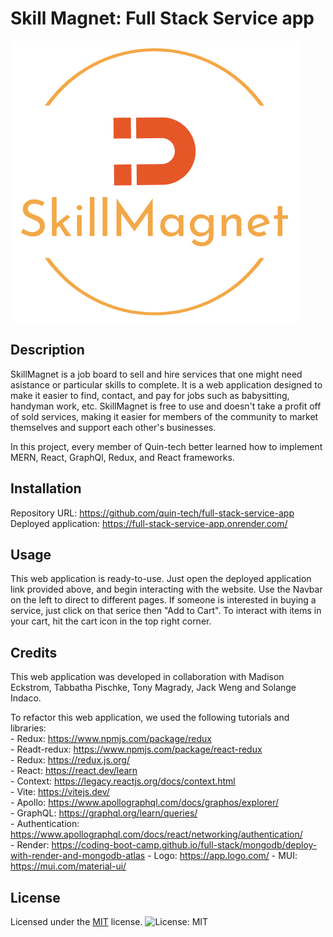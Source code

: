 # Skill Magnet: Full Stack Service app

![Logo](./client/public/images/logo-3.png)

## Description

SkillMagnet is a job board to sell and hire services that one might need asistance or particular skills to complete. It is a web application designed to make it easier to find, contact, and pay for jobs such as babysitting, handyman work, etc. SkillMagnet is free to use and doesn't take a profit off of sold services, making it easier for members of the community to market themselves and support each other's businesses. 

In this project, every member of Quin-tech better learned how to implement MERN, React, GraphQl, Redux, and React frameworks.

## Installation

Repository URL: https://github.com/quin-tech/full-stack-service-app   
Deployed application: https://full-stack-service-app.onrender.com/ 

## Usage

This web application is ready-to-use. Just open the deployed application link provided above, and begin interacting with the website. Use the Navbar on the left to direct to different pages. If someone is interested in buying a service, just click on that serice then "Add to Cart". To interact with items in your cart, hit the cart icon in the top right corner.

## Credits

This web application was developed in collaboration with Madison Eckstrom, Tabbatha Pischke, Tony Magrady, Jack Weng and Solange Indaco.

To refactor this web application, we used the following tutorials and libraries:    
        - Redux: https://www.npmjs.com/package/redux  
        - Readt-redux: https://www.npmjs.com/package/react-redux   
        - Redux: https://redux.js.org/     
        - React: https://react.dev/learn  
        - Context: https://legacy.reactjs.org/docs/context.html      
        - Vite: https://vitejs.dev/     
        - Apollo: https://www.apollographql.com/docs/graphos/explorer/                  
        - GraphQL: https://graphql.org/learn/queries/                   
        - Authentication: https://www.apollographql.com/docs/react/networking/authentication/       
        - Render: https://coding-boot-camp.github.io/full-stack/mongodb/deploy-with-render-and-mongodb-atlas 
        - Logo: https://app.logo.com/
        - MUI: https://mui.com/material-ui/
                                                                           

## License

Licensed under the [MIT](LICENSE) license.
![License: MIT ](https://img.shields.io/badge/License-MIT-yellow.svg)

